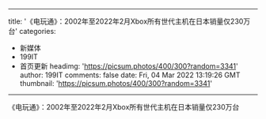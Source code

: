 
---
title: '《电玩通》：2002年至2022年2月Xbox所有世代主机在日本销量仅230万台'
categories: 
 - 新媒体
 - 199IT
 - 首页更新
headimg: 'https://picsum.photos/400/300?random=3341'
author: 199IT
comments: false
date: Fri, 04 Mar 2022 13:19:26 GMT
thumbnail: 'https://picsum.photos/400/300?random=3341'
---

<div>   
《电玩通》：2002年至2022年2月Xbox所有世代主机在日本销量仅230万台  
</div>
            